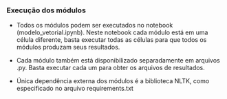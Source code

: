 ### Execução dos módulos

- Todos os módulos podem ser executados no notebook (modelo_vetorial.ipynb). Neste notebook cada módulo está em uma célula diferente, basta executar todas as células para que todos os módulos produzam seus resultados.

- Cada módulo também está disponibilizado separadamente em arquivos .py. Basta executar cada um para obter os arquivos de resultados.

- Única dependência externa dos módulos é a biblioteca NLTK, como especificado no arquivo requirements.txt
